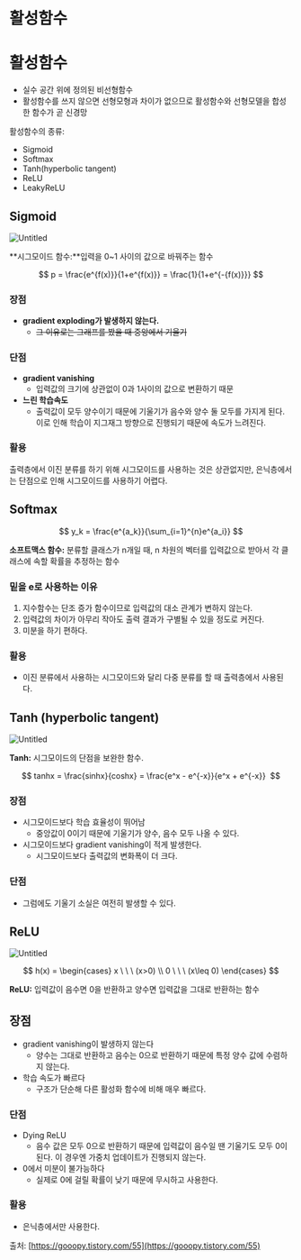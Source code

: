 # 활성함수

# 활성함수

- 실수 공간 위에 정의된 비선형함수
- 활성함수를 쓰지 않으면 선형모형과 차이가 없으므로 활성함수와 선형모델을 합성한 함수가 곧 신경망

활성함수의 종류:

- Sigmoid
- Softmax
- Tanh(hyperbolic tangent)
- ReLU
- LeakyReLU

## Sigmoid

![Untitled](%E1%84%92%E1%85%AA%E1%86%AF%E1%84%89%E1%85%A5%E1%86%BC%E1%84%92%E1%85%A1%E1%86%B7%E1%84%89%E1%85%AE%201c66c73e13aa4479ae73500c1e50dd04/Untitled.png)

**시그모이드 함수:**입력을 0~1 사이의 값으로 바꿔주는 함수

$$
p = \frac{e^{f(x)}}{1+e^{f(x)}} = \frac{1}{1+e^{-{f(x)}}}
$$

### 장점

- **gradient exploding가 발생하지 않는다.**
    - ~~그 이유로는 그래프를 봤을 때 중앙에서 기울기~~

### 단점

- **gradient vanishing**
    - 입력값의 크기에 상관없이 0과 1사이의 값으로 변환하기 때문
- **느린 학습속도**
    - 출력값이 모두 양수이기 때문에 기울기가 음수와 양수 둘 모두를 가지게 된다. 이로 인해 학습이 지그재그 방향으로 진행되기 때문에 속도가 느려진다.

### 활용

출력층에서 이진 분류를 하기 위해 시그모이드를 사용하는 것은 상관없지만, 은닉층에서는 단점으로 인해 시그모이드를 사용하기 어렵다.

## Softmax

$$
y_k = \frac{e^{a_k}}{\sum_{i=1}^{n}e^{a_i}}
$$

**소프트맥스 함수:** 분류할 클래스가 n개일 때, n 차원의 벡터를 입력값으로 받아서 각 클래스에 속할 확률을 추정하는 함수

### 밑을 e로 사용하는 이유

1. 지수함수는 단조 증가 함수이므로 입력값의 대소 관계가 변하지 않는다.
2. 입력값의 차이가 아무리 작아도 출력 결과가 구별될 수 있을 정도로 커진다.
3. 미분을 하기 편하다.

### 활용

- 이진 분류에서 사용하는 시그모이드와 달리 다중 분류를 할 때 출력층에서 사용된다.

## Tanh (hyperbolic tangent)

![Untitled](%E1%84%92%E1%85%AA%E1%86%AF%E1%84%89%E1%85%A5%E1%86%BC%E1%84%92%E1%85%A1%E1%86%B7%E1%84%89%E1%85%AE%201c66c73e13aa4479ae73500c1e50dd04/Untitled%201.png)

**Tanh:** 시그모이드의 단점을 보완한 함수. 

$$
tanhx = \frac{sinhx}{coshx} = \frac{e^x - e^{-x}}{e^x + e^{-x}} 
$$

### 장점

- 시그모이드보다 학습 효율성이 뛰어남
    - 중앙값이 0이기 때문에 기울기가 양수, 음수 모두 나올 수 있다.
- 시그모이드보다 gradient vanishing이 적게 발생한다.
    - 시그모이드보다 출력값의 변화폭이 더 크다.

### 단점

- 그럼에도 기울기 소실은 여전히 발생할 수 있다.

## ReLU

![Untitled](%E1%84%92%E1%85%AA%E1%86%AF%E1%84%89%E1%85%A5%E1%86%BC%E1%84%92%E1%85%A1%E1%86%B7%E1%84%89%E1%85%AE%201c66c73e13aa4479ae73500c1e50dd04/Untitled%202.png)

$$
h(x) = \begin{cases}
 x \ \ \ (x>0) \\ 
 0 \ \ \ (x\leq 0) 
\end{cases}
$$

**ReLU:** 입력값이 음수면 0을 반환하고 양수면 입력값을 그대로 반환하는 함수

## 장점

- gradient vanishing이 발생하지 않는다
    - 양수는 그대로 반환하고 음수는 0으로 반환하기 때문에 특정 양수 값에 수렴하지 않는다.
- 학습 속도가 빠르다
    - 구조가 단순해 다른 활성화 함수에 비해 매우 빠르다.

### 단점

- Dying ReLU
    - 음수 값은 모두 0으로 반환하기 때문에 입력값이 음수일 땐 기울기도 모두 0이 된다. 이 경우엔 가중치 업데이트가 진행되지 않는다.
- 0에서 미분이 불가능하다
    - 실제로 0에 걸릴 확률이 낮기 때문에 무시하고 사용한다.

### 활용

- 은닉층에서만 사용한다.

출처: [https://gooopy.tistory.com/55](https://gooopy.tistory.com/55)
